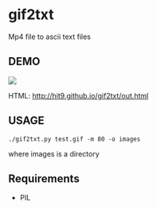 gif2txt
=======

Mp4 file to ascii text files

DEMO
----

![](test.gif)

HTML: http://hit9.github.io/gif2txt/out.html

USAGE
-----

```
./gif2txt.py test.gif -m 80 -o images
```
where images is a directory

Requirements
-----------

* PIL
